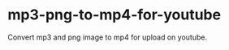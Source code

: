 mp3-png-to-mp4-for-youtube
==========================

Convert mp3 and png image to mp4 for upload on youtube.
